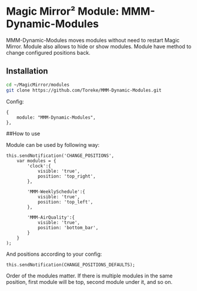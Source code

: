 # Magic Mirror² Module: MMM-Dynamic-Modules

MMM-Dynamic-Modules moves modules without need to restart Magic Mirror. Module also allows to hide or show modules. Module have method to change configured positions back.

## Installation

```bash
cd ~/MagicMirror/modules
git clone https://github.com/Toreke/MMM-Dynamic-Modules.git
```

Config:

```
{
	module: "MMM-Dynamic-Modules",
},
```

##How to use

Module can be used by following way:

```
this.sendNotification('CHANGE_POSITIONS', 
	var modules = {
		'clock':{
			visible: 'true',
			position: 'top_right',
		},

		'MMM-WeeklySchedule':{
			visible: 'true',
			position: 'top_left',
		},

		'MMM-AirQuality':{
			visible: 'true',
			position: 'bottom_bar',
		}
	}
);
```

And positions according to your config:

```
this.sendNotification(CHANGE_POSITIONS_DEFAULTS);
```

Order of the modules matter. If there is multiple modules in the same position, first module will be top, second module under it, and so on.